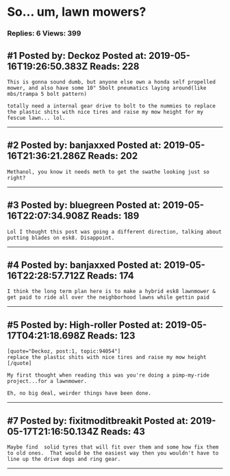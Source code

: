 # So&hellip; um, lawn mowers?

### Replies: 6 Views: 399

## \#1 Posted by: Deckoz Posted at: 2019-05-16T19:26:50.383Z Reads: 228

```
This is gonna sound dumb, but anyone else own a honda self propelled mower, and also have some 10" 5bolt pneumatics laying around(like mbs/trampa 5 bolt pattern)

totally need a internal gear drive to bolt to the nummies to replace the plastic shits with nice tires and raise my mow height for my fescue lawn... lol.
```

---
## \#2 Posted by: banjaxxed Posted at: 2019-05-16T21:36:21.286Z Reads: 202

```
Methanol, you know it needs meth to get the swathe looking just so right?
```

---
## \#3 Posted by: bluegreen Posted at: 2019-05-16T22:07:34.908Z Reads: 189

```
Lol I thought this post was going a different direction, talking about putting blades on esk8. Disappoint.
```

---
## \#4 Posted by: banjaxxed Posted at: 2019-05-16T22:28:57.712Z Reads: 174

```
I think the long term plan here is to make a hybrid esk8 lawnmower & get paid to ride all over the neighborhood lawns while gettin paid
```

---
## \#5 Posted by: High-roller Posted at: 2019-05-17T04:21:18.698Z Reads: 123

```
[quote="Deckoz, post:1, topic:94054"]
replace the plastic shits with nice tires and raise my mow height
[/quote]

My first thought when reading this was you're doing a pimp-my-ride project...for a lawnmower.

Eh, no big deal, weirder things have been done.
```

---
## \#7 Posted by: fixitmoditbreakit Posted at: 2019-05-17T21:16:50.134Z Reads: 43

```
Maybe find  solid tyres that will fit over them and some how fix them to old ones.  That would be the easiest way then you wouldn't have to line up the drive dogs and ring gear.
```

---
